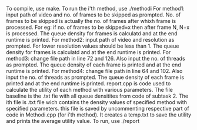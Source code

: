 To compile, use make. To run the i'th method, use ./methodi For method1: input path of video and no. of frames to be skipped as prompted. No. of frames to be skipped is actually the no. of frames after whixh frame is processed. For eg: if no. of frames to be skipped=x then after frame N, N+x is processed. The queue density for frames is calculatd and at the end runtime is printed. For method2: input path of video and resolution as prompted. For lower resolution values should be less than 1. The queue density for frames is calculatd and at the end runtime is printed. For method3: change file path in line 72 and 126. Also input the no. of threads as prompted. The queue density of each frame is printed and at the end runtime is printed. For method4: change file path in line 64 and 102. Also input the no. of threads as prompted. The queue density of each frame is printed and at the end runtime is printed. report.cpp is code used to calculate the utility of each method with various parameters. The file baseline is the .txt fie with all queue densitites from code of subtask 2. The ith file is .txt file wich contains the density values of specified method with specified parameters. this file is saved by uncommenting respective part of code in Methodi.cpp (for i'th method). It creates a temp.txt to save the utility and prints the average utility value. To run, use ./report
